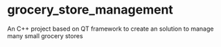 # grocery_store_management
An C++ project based on QT framework to create an solution to manage many small grocery stores
